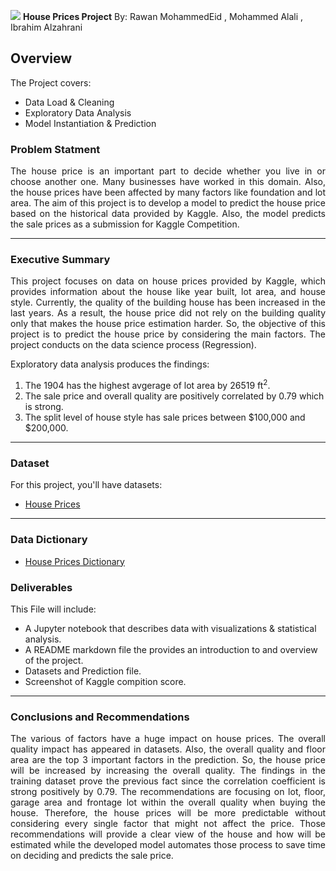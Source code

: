 ﻿


![](https://ga-dash.s3.amazonaws.com/production/assets/logo-9f88ae6c9c3871690e33280fcf557f33.png) 
**House Prices Project**
By: Rawan  MohammedEid , Mohammed Alali , Ibrahim Alzahrani
## Overview
The Project covers:
- Data Load & Cleaning
- Exploratory Data Analysis
- Model Instantiation & Prediction

### Problem Statment
<p style="text-align:justify"> The house price is an important part to decide whether you live in or choose another one. Many businesses have worked in this domain. Also, the house prices have been affected by many factors like foundation and lot area. The aim of this project is to develop a model to predict the house price based on the historical data provided by Kaggle. Also, the model predicts the sale prices as a submission for Kaggle Competition.</p>

---

### Executive Summary

<p style="text-align:justify">This project focuses on data on house prices provided by Kaggle, which provides information about the house like year built, lot area, and house style. Currently, the quality of the building house has been increased in the last years. As a result, the house price did not rely on the building quality only that makes the house price estimation harder. So, the objective of this project is to predict the house price by considering the main factors. The project conducts on the data science process (Regression).</p>
Exploratory data analysis produces the findings:
<ol>
    <li>The 1904 has the highest avgerage of lot area by 26519 ft<sup>2</sup>.</li>
    <li>The sale price and overall quality are positively correlated by 0.79 which is strong.</li>
    <li>The split level of house style has sale prices between <span>&#36;</span>100,000 and &#36;200,000.</li>
</ol>

---

### Dataset

For this project, you'll have datasets:

- [House Prices](https://www.kaggle.com/c/house-prices-advanced-regression-techniques/data)

---

### Data Dictionary 

- [House Prices Dictionary](https://www.kaggle.com/c/house-prices-advanced-regression-techniques/data)

### Deliverables

This File will include:
- A Jupyter notebook that describes data with visualizations & statistical analysis.
- A README markdown file the provides an introduction to and overview of the project.
- Datasets and Prediction file. 
- Screenshot of Kaggle compition score.

---

### Conclusions and Recommendations
<p style="text-align:justify">The various of factors have a huge impact on house prices. The overall quality impact has appeared in datasets. Also, the overall quality and floor area are the top 3 important factors in the prediction. So, the house price will be increased by increasing the overall quality. The findings in the training dataset prove the previous fact since the correlation coefficient is strong positively by 0.79. The recommendations are focusing on lot, floor, garage area and frontage lot within the overall quality when buying the house. Therefore, the house prices will be more predictable without considering every single factor that might not affect the price. Those recommendations will provide a clear view of the house and how will be estimated while the developed model automates those process to save time on deciding and predicts the sale price.</p>
